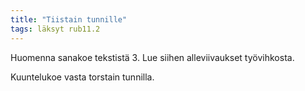 ```yaml
---
title: "Tiistain tunnille"
tags: läksyt rub11.2
---
```


Huomenna sanakoe tekstistä 3. Lue siihen alleviivaukset työvihkosta.

Kuuntelukoe vasta torstain tunnilla.